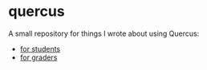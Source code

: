 # quercus

A small repository for things I wrote about using Quercus:

- [for students](http://htmlpreview.github.com/?quercus1.nb.html)
- [for graders](http://htmlpreview.github.com/quercus2.nb.html)
